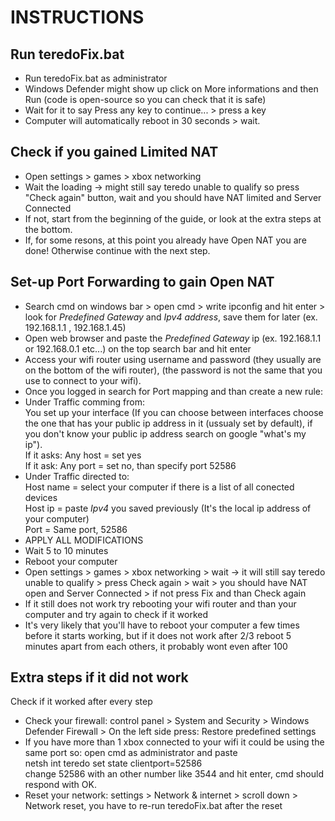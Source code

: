 # INSTRUCTIONS

## Run teredoFix.bat
- Run teredoFix.bat as administrator
- Windows Defender might show up click on More informations and then Run (code is open-source so you can check that it is safe)
- Wait for it to say Press any key to continue... > press a key
- Computer will automatically reboot in 30 seconds > wait.
## Check if you gained Limited NAT
- Open settings > games > xbox networking
- Wait the loading -> might still say teredo unable to qualify so press "Check again" button, wait and you should have NAT limited and Server Connected
- If not, start from the beginning of the guide, or look at the extra steps at the bottom.
- If, for some resons, at this point you already have Open NAT you are done! Otherwise continue with the next step.
## Set-up Port Forwarding to gain Open NAT
- Search cmd on windows bar > open cmd > write ipconfig and hit enter > look for *Predefined Gateway* and *Ipv4 address*, save them for later (ex. 192.168.1.1 , 192.168.1.45)
- Open web browser and paste the *Predefined Gateway* ip (ex. 192.168.1.1 or 192.168.0.1 etc...) on the top search bar and hit enter
- Access your wifi router using username and password (they usually are on the bottom of the wifi router), (the password is not the same that you use to connect to your wifi). 
- Once you logged in search for Port mapping and than create a new rule:
- Under Traffic comming from:<br>
You set up your interface (If you can choose between interfaces choose the one that has your public ip address in it (ussualy set by default), if you don't know your public ip address search on google "what's my ip").<br>
If it asks: Any host = set yes<br>
If it ask: Any port = set no, than specify port 52586<br>
- Under Traffic directed to:<br>
Host name = select your computer if there is a list of all conected devices<br>
Host ip = paste *Ipv4* you saved previously (It's the local ip address of your computer)<br>
Port = Same port, 52586<br>
- APPLY ALL MODIFICATIONS
- Wait 5 to 10 minutes
- Reboot your computer
- Open settings > games > xbox networking > wait -> it will still say teredo unable to qualify > 
press Check again > wait > you should have NAT open and Server Connected > if not press Fix and than Check again
- If it still does not work try rebooting your wifi router and than your computer and try again to check if it worked
- It's very likely that you'll have to reboot your computer a few times before it starts working, but if it does not work after 2/3 reboot 5 minutes apart from each others, it probably wont even after 100
## Extra steps if it did not work
Check if it worked after every step
- Check your firewall: control panel > System and Security > Windows Defender Firewall > On the left side press: Restore predefined settings
- If you have more than 1 xbox connected to your wifi it could be using the same port so: open cmd as administrator and paste<br>
netsh int teredo set state clientport=52586<br>
change 52586 with an other number like 3544 and hit enter, cmd should respond with OK.
- Reset your network: settings > Network & internet > scroll down > Network reset, you have to re-run teredoFix.bat after the reset
